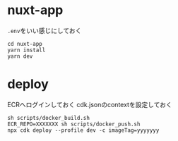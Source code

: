 # nuxt-app

`.env`をいい感じにしておく

```
cd nuxt-app
yarn install
yarn dev
```

# deploy

ECRへログインしておく
cdk.jsonのcontextを設定しておく

```
sh scripts/docker_build.sh
ECR_REPO=XXXXXXX sh scripts/docker_push.sh
npx cdk deploy --profile dev -c imageTag=yyyyyyy
```
